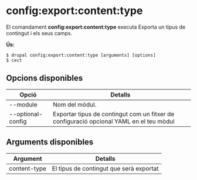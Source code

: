 # config:export:content:type
El comandament **config:export:content:type** executa Exporta un tipus de contingut i els seus camps.

**Ús:**
```
$ drupal config:export:content:type [arguments] [options] 
$ cect  
```

## Opcions disponibles
Opció | Detalls
-------|-------------
--module | Nom del mòdul.
--optional-config | Exportar tipus de contingut com un fitxer de configuració opcional YAML en el teu mòdul

## Arguments disponibles
Argument | Detalls
---------|-------------
content-type | El tipus de contingut que serà exportat
